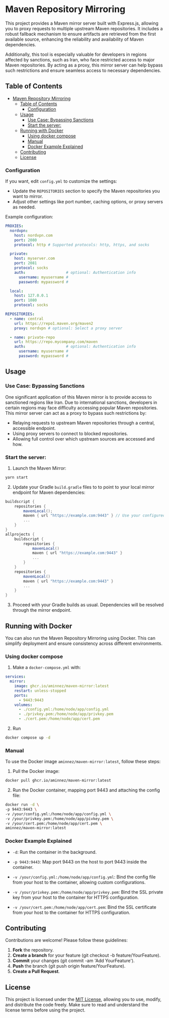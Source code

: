 # Maven Repository Mirroring

This project provides a Maven mirror server built with Express.js, allowing you to proxy requests to multiple upstream Maven repositories. It includes a robust fallback mechanism to ensure artifacts are retrieved from the first available source, enhancing the reliability and availability of Maven dependencies.

Additionally, this tool is especially valuable for developers in regions affected by sanctions, such as Iran, who face restricted access to major Maven repositories. By acting as a proxy, this mirror server can help bypass such restrictions and ensure seamless access to necessary dependencies.

## Table of Contents

- [Maven Repository Mirroring](#maven-repository-mirroring)
  - [Table of Contents](#table-of-contents)
    - [Configuration](#configuration)
  - [Usage](#usage)
    - [Use Case: Bypassing Sanctions](#use-case-bypassing-sanctions)
    - [Start the server:](#start-the-server)
  - [Running with Docker](#running-with-docker)
    - [Using docker compose](#using-docker-compose)
    - [Manual](#manual)
    - [Docker Example Explained](#docker-example-explained)
  - [Contributing](#contributing)
  - [License](#license)

### Configuration

If you want, edit `config.yml` to customize the settings:
  - Update the `REPOSITORIES` section to specify the Maven repositories you want to mirror.
  - Adjust other settings like port number, caching options, or proxy servers as needed.

Example configuration:

```yaml
PROXIES:
  nordvpn:
    host: nordvpn.com
    port: 2080
    protocol: http # Supported protocols: http, https, and socks

  private:
    host: myserver.com
    port: 2081
    protocol: socks
    auth:                  # optional: Authentication info
      username: myusername #
      password: mypassword #

  local:
    host: 127.0.0.1
    port: 1080
    protocol: socks

REPOSITORIES:
  - name: central
    url: https://repo1.maven.org/maven2
    proxy: nordvpn # optional: Select a proxy server

  - name: private-repo
    url: https://repo.mycompany.com/maven
    auth:                  # optional: Authentication info
      username: myusername #
      password: mypassword #
```

## Usage

### Use Case: Bypassing Sanctions
One significant application of this Maven mirror is to provide access to sanctioned regions like Iran. Due to international sanctions, developers in certain regions may face difficulty accessing popular Maven repositories. This mirror server can act as a proxy to bypass such restrictions by:

- Relaying requests to upstream Maven repositories through a central, accessible endpoint.
- Using proxy servers to connect to blocked repositories.
- Allowing full control over which upstream sources are accessed and how.

### Start the server:

1. Launch the Maven Mirror:

```bash
yarn start
```

2. Update your Gradle `build.gradle` files to to point to your local mirror endpoint for Maven dependencies:

```groovy
buildscript {
    repositories {
        mavenLocal();
        maven { url "https://example.com:9443" } // Use your configured port
        ...
    }
}
allprojects {
    buildscript {
        repositories {
            mavenLocal()
            maven { url "https://example.com:9443" }
            ...
        }
    }
    repositories {
        mavenLocal()
        maven { url "https://example.com:9443" }
        ...
    }
}
```

3. Proceed with your Gradle builds as usual. Dependencies will be resolved through the mirror endpoint.

## Running with Docker

You can also run the Maven Repository Mirroring using Docker. This can simplify deployment and ensure consistency across different environments.

### Using docker compose

1. Make a `docker-compose.yml` with:

```yml
services:
  mirror:
    image: ghcr.io/aminnez/maven-mirror:latest
    restart: unless-stopped
    ports:
      - 9443:9443
    volumes:
      - ./config.yml:/home/node/app/config.yml
      - ./privkey.pem:/home/node/app/privkey.pem  
      - ./cert.pem:/home/node/app/cert.pem
```

2. Run

```bash
docker compose up -d
```

### Manual
To use the Docker image `aminnez/maven-mirror:latest`, follow these steps:

1. Pull the Docker image:

```bash
docker pull ghcr.io/aminnez/maven-mirror:latest
```

2. Run the Docker container, mapping port 9443 and attaching the config file:

```bash
docker run -d \
-p 9443:9443 \
-v /your/config.yml:/home/node/app/config.yml \
-v /your/privkey.pem:/home/node/app/pivkey.pem \
-v /your/cert.pem:/home/node/app/cert.pem \
aminnez/maven-mirror:latest
```

### Docker Example Explained

- `-d`: Run the container in the background.

- `-p 9443:9443`: Map port 9443 on the host to port 9443 inside the container.

- `-v /your/config.yml:/home/node/app/config.yml`: Bind the config file from your host to the container, allowing custom configurations.
- `-v /your/privkey.pem:/home/node/app/privkey.pem`: Bind the SSL private key from your host to the container for HTTPS configuration.
- `-v /your/cert.pem:/home/node/app/cert.pem`: Bind the SSL certificate from your host to the container for HTTPS configuration.

## Contributing

Contributions are welcome! Please follow these guidelines:

1. __Fork__ the repository.
2. __Create a branch__ for your feature (git checkout -b feature/YourFeature).
3. __Commit__ your changes (git commit -am 'Add YourFeature').
4. __Push__ the branch (git push origin feature/YourFeature).
5. __Create a Pull Request__.

## License

This project is licensed under the [MIT License](LICENSE), allowing you to use, modify, and distribute the code freely. Make sure to read and understand the license terms before using the project.
